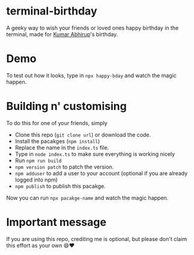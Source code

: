 # terminal-birthday

A geeky way to wish your friends or loved ones happy birthday in the terminal, made for [Kumar Abhirup]'s birthday.

# Demo

To test out how it looks, type in `npx happy-bday` and watch the magic happen.

# Building n' customising

To do this for one of your friends, simply

 - Clone this repo (`git clone url`) or download the code.
 - Install the pacakges (`npm install`)
 - Replace the name in the `index.ts` file.
 - Type in `node index.ts` to make sure everything is working nicely
 - Run `npm run build`
 - `npm version patch` to patch the version.
 - `npm adduser` to add a user to your account (optional if you are already logged into npm)
 - `npm publish` to publish this pacakge.
 
 Now you can run `npx pacakge-name` and watch the magic happen.
 
# Important message

If you are using this repo, crediting me is optional, but please don't claim this effort as your own :smile::heart:

[Kumar Abhirup]: https://kumarabhirup.me/
